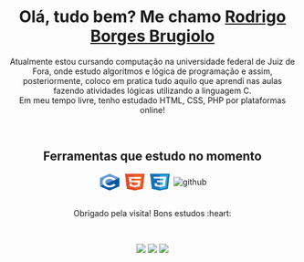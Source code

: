 <div>
  <h1 align="center">Olá, tudo bem? Me chamo <a href="https://www.linkedin.com/in/rbrugioolo/">Rodrigo Borges Brugiolo</a> </h1>
  <p align="center">Atualmente estou cursando computação na universidade federal de Juiz de Fora, onde estudo algoritmos e lógica de programação e assim, posteriormente, coloco em pratica tudo aquilo que aprendi nas aulas fazendo atividades lógicas utilizando a linguagem C. 
  <br>Em meu tempo livre, tenho estudado HTML, CSS, PHP por plataformas online! </h2>
</div>

<br>

<!-- <h1 align="center"> 
 
</h1>

<p align="center"><i>"</i></p> -->

<h2 align="center"> Ferramentas que estudo no momento </h2>

<div align="center" valign="top">
 
  
  <img align="center" alt="C" height="30" width="40" src="https://raw.githubusercontent.com/devicons/devicon/master/icons/c/c-original.svg">
  <img align="center" alt="HTML" height="30" width="40" src="https://raw.githubusercontent.com/devicons/devicon/master/icons/html5/html5-original.svg">
  <img align="center" alt="CSS" height="30" width="40" src="https://raw.githubusercontent.com/devicons/devicon/master/icons/css3/css3-original.svg">
  <!--<img align="center" alt="github" height="40" width="40" src="/pasta/php.png">-->
  <!--<img align="center" alt="Js" height="30" width="40" src="https://raw.githubusercontent.com/devicons/devicon/master/icons/javascript/javascript-plain.svg">
  <!--<img align="center" alt="Js" height="30" width="40" src="https://raw.githubusercontent.com/devicons/devicon/master/icons/typescript/typescript-plain.svg">-->
  <img align="center" alt="github" height="30" width="30" src="/pasta/GitHub.png">
 
</div><br>







<div align="center">
  <p>Obrigado pela visita! Bons estudos :heart:</p>
  
</div>
<br>

<div align="center">
  
  <a href="https://www.instagram.com/rbbrugiolo/" target="_blank"><img src="https://img.shields.io/badge/-Instagram-%23E4405F?style=for-the-badge&logo=instagram&logoColor=white" target="_blank"></a>
  <a href="https://www.linkedin.com/in/rbrugioolo/" target="_blank"><img src="https://img.shields.io/badge/-LinkedIn-%230077B5?style=for-the-badge&logo=linkedin&logoColor=white" target="_blank"></a> 
  <a href="mailto:rodrigo.brugiolo@estudante.ufjf.com"><img src="https://img.shields.io/badge/-Gmail-%23333?style=for-the-badge&logo=gmail&logoColor=white" target="_blank"></a>
</div>

